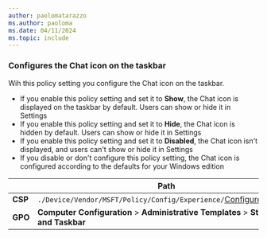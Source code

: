 ```yaml
---
author: paolomatarazzo
ms.author: paoloma
ms.date: 04/11/2024
ms.topic: include
---
```


### Configures the Chat icon on the taskbar

Wih this policy setting you configure the Chat icon on the taskbar.

- If you enable this policy setting and set it to **Show**, the Chat icon is displayed on the taskbar by default. Users can show or hide it in Settings
- If you enable this policy setting and set it to **Hide**, the Chat icon is hidden by default. Users can show or hide it in Settings
- If you enable this policy setting and set it to **Disabled**, the Chat icon isn't displayed, and users can't show or hide it in Settings
- If you disable or don't configure this policy setting, the Chat icon is configured according to the defaults for your Windows edition

|  | Path |
|--|--|
| **CSP** | `./Device/Vendor/MSFT/Policy/Config/Experience/`[ConfigureChatIcon](/windows/client-management/mdm/policy-csp-experience#configurechaticon) |
| **GPO** | **Computer Configuration**  > **Administrative Templates** > **Start Menu and Taskbar** |
